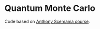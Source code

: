 # Quantum Monte Carlo

Code based on [Anthony Scemama course](https://trex-coe.github.io/qmc-lttc-2023/).
